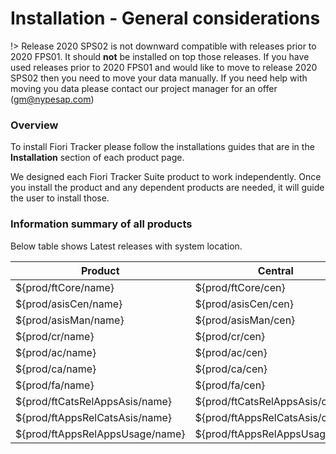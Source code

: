 # Installation - General considerations

!> Release 2020 SPS02 is not downward compatible with releases prior to 2020 FPS01. It should **not** be installed on top those releases. If you have used releases prior to 2020 FPS01 and would like to move to release 2020 SPS02 then you need to move your data manually. If you need help with moving you data please contact our project manager for an offer (gm@nypesap.com)

### Overview

To install Fiori Tracker please follow the installations guides that are in the **Installation** section of each product page. 

We designed each Fiori Tracker Suite product to work independently. Once you install the product and any dependent products are needed, it will guide the user to install those.

### Information summary of all products

Below table shows Latest releases with system location.

|Product|Central|Managed|Latest release|Planned release|
|--|--|--|--|--|
|${prod/ftCore/name}|${prod/ftCore/cen}|${prod/ftCore/man}|${prod/ftCore/latestrel}|${prod/ftCore/relplandate}|
|${prod/asisCen/name}|${prod/asisCen/cen}|${prod/asisCen/man}|${prod/asisCen/latestrel}|${prod/asisCen/relplandate}|
|${prod/asisMan/name}|${prod/asisMan/cen}|${prod/asisMan/man}|${prod/asisMan/latestrel}|${prod/asisMan/relplandate}|
|${prod/cr/name}|${prod/cr/cen}|${prod/cr/man}|${prod/cr/latestrel}|${prod/cr/relplandate}|
|${prod/ac/name}|${prod/ac/cen}|${prod/ac/man}|${prod/ac/latestrel}|${prod/ac/relplandate}|
|${prod/ca/name}|${prod/ca/cen}|${prod/ca/man}|${prod/ca/latestrel}|${prod/ca/relplandate}|
|${prod/fa/name}|${prod/fa/cen}|${prod/fa/man}|${prod/fa/latestrel}|${prod/fa/relplandate}|
|${prod/ftCatsRelAppsAsis/name}|${prod/ftCatsRelAppsAsis/cen}|${prod/ftCatsRelAppsAsis/man}|${prod/ftCatsRelAppsAsis/latestrel}|${prod/ftCatsRelAppsAsis/relplandate}|
|${prod/ftAppsRelCatsAsis/name}|${prod/ftAppsRelCatsAsis/cen}|${prod/ftAppsRelCatsAsis/man}|${prod/ftAppsRelCatsAsis/latestrel}|${prod/ftAppsRelCatsAsis/relplandate}|
|${prod/ftAppsRelAppsUsage/name}|${prod/ftAppsRelAppsUsage/cen}|${prod/ftAppsRelAppsUsage/man}|${prod/ftAppsRelAppsUsage/latestrel}|${prod/ftAppsRelAppsUsage/relplandate}|

